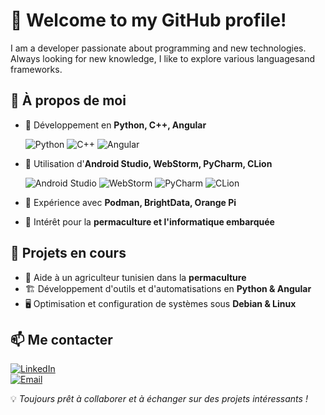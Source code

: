 # 👋 Welcome to my GitHub profile!

I am a developer passionate about programming and new technologies. Always looking for new knowledge, I like to explore various languages ​​and frameworks.
## 🚀 À propos de moi

- 🔹 Développement en **Python, C++, Angular**
  
  ![Python](https://img.shields.io/badge/Python-3776AB?style=for-the-badge&logo=python&logoColor=white)
  ![C++](https://img.shields.io/badge/C++-00599C?style=for-the-badge&logo=c%2B%2B&logoColor=white)
  ![Angular](https://img.shields.io/badge/Angular-DD0031?style=for-the-badge&logo=angular&logoColor=white)

- 🔹 Utilisation d'**Android Studio, WebStorm, PyCharm, CLion**
  
  ![Android Studio](https://img.shields.io/badge/Android_Studio-3DDC84?style=for-the-badge&logo=android-studio&logoColor=white)
  ![WebStorm](https://img.shields.io/badge/WebStorm-000000?style=for-the-badge&logo=WebStorm&logoColor=white)
  ![PyCharm](https://img.shields.io/badge/PyCharm-000000?style=for-the-badge&logo=pycharm&logoColor=white)
  ![CLion](https://img.shields.io/badge/CLion-000000?style=for-the-badge&logo=clion&logoColor=white)

- 🔹 Expérience avec **Podman, BrightData, Orange Pi**

- 🔹 Intérêt pour la **permaculture et l'informatique embarquée**

## 📌 Projets en cours

- 🌱 Aide à un agriculteur tunisien dans la **permaculture**
- 🏗 Développement d'outils et d'automatisations en **Python & Angular**
- 🖥 Optimisation et configuration de systèmes sous **Debian & Linux**

## 📫 Me contacter

[![LinkedIn](https://img.shields.io/badge/LinkedIn-Connect-blue?style=flat&logo=linkedin)](https://www.linkedin.com/)  
[![Email](https://img.shields.io/badge/Email-Contact-red?style=flat&logo=gmail)](mailto:ton.email@example.com)

💡 *Toujours prêt à collaborer et à échanger sur des projets intéressants !*
